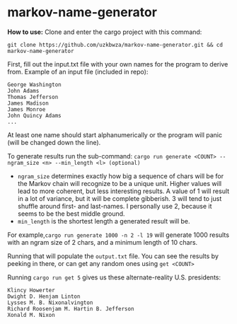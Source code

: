
# markov-name-generator
**How to use:**
Clone and enter the cargo project with this command:

`git clone https://github.com/uzkbwza/markov-name-generator.git && cd markov-name-generator`

First, fill out the input.txt file with your own names for the program to derive from. Example of an input file (included in repo):
```
George Washington
John Adams
Thomas Jefferson
James Madison
James Monroe
John Quincy Adams
...
```
At least one name should start alphanumerically or the program will panic (will be changed down the line).

To generate results run the sub-command:
`cargo run generate <COUNT> --ngram_size <n> --min_length <l> (optional)`

- `ngram_size` determines exactly how big a sequence of chars will be for the Markov chain will recognize to be a unique unit. Higher values will lead to more coherent, but less interesting results. A value of 1 will result in a lot of variance, but it will be complete gibberish. 3 will tend to just shuffle around first- and last-names. I personally use 2, because it seems to be the best middle ground.
- `min_length` is the shortest length a generated result will be.

For example,`cargo run generate 1000 -n 2 -l 19` will generate 1000 results with an ngram size of 2 chars, and a minimum length of 10 chars.

Running that will populate the `output.txt` file. You can see the results by peeking in there, or can get any random ones using `get <COUNT>`

Running `cargo run get 5` gives us these alternate-reality U.S. presidents:

```
Klincy Howerter
Dwight D. Henjam Linton
Lysses M. B. Nixonalvington
Richard Roosenjam M. Hartin B. Jefferson
Xonald M. Nixon
```
